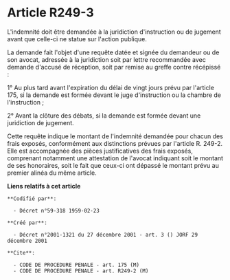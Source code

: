 # Article R249-3

L'indemnité doit être demandée à la juridiction d'instruction ou de jugement avant que celle-ci ne statue sur l'action
publique.

La demande fait l'objet d'une requête datée et signée du demandeur ou de son avocat, adressée à la juridiction soit par
lettre recommandée avec demande d'accusé de réception, soit par remise au greffe contre récépissé :

1° Au plus tard avant l'expiration du délai de vingt jours prévu par l'article 175, si la demande est formée devant le juge
d'instruction ou la chambre de l'instruction ;

2° Avant la clôture des débats, si la demande est formée devant une juridiction de jugement.

Cette requête indique le montant de l'indemnité demandée pour chacun des frais exposés, conformément aux distinctions prévues
par l'article R. 249-2. Elle est accompagnée des pièces justificatives des frais exposés, comprenant notamment une
attestation de l'avocat indiquant soit le montant de ses honoraires, soit le fait que ceux-ci ont dépassé le montant prévu au
premier alinéa du même article.

**Liens relatifs à cet article**

	**Codifié par**:

	  - Décret n°59-318 1959-02-23

	**Créé par**:

	  - Décret n°2001-1321 du 27 décembre 2001 - art. 3 () JORF 29 décembre 2001

	**Cite**:

	  - CODE DE PROCEDURE PENALE - art. 175 (M)
	  - CODE DE PROCEDURE PENALE - art. R249-2 (M)
